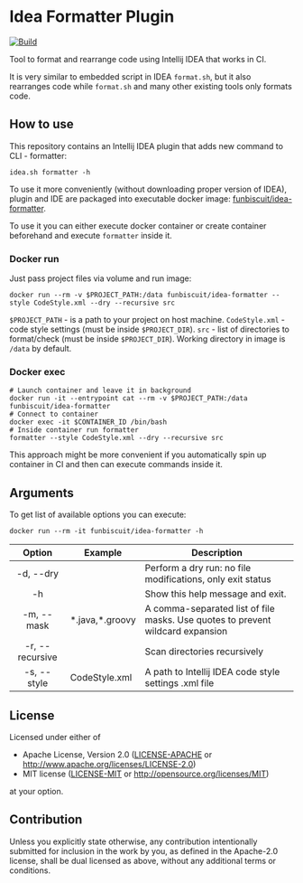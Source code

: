 # Idea Formatter Plugin

[![Build](https://github.com/funbiscuit/idea-formatter-plugin/actions/workflows/ci.yaml/badge.svg?branch=master)](https://github.com/funbiscuit/idea-formatter-plugin/actions/workflows/ci.yaml)

Tool to format and rearrange code using Intellij IDEA that works in CI.

It is very similar to embedded script in IDEA `format.sh`, but it also rearranges code
while `format.sh` and many other existing tools only formats code.

## How to use

This repository contains an Intellij IDEA plugin that adds new command to CLI - formatter:

```shell
idea.sh formatter -h
```

To use it more conveniently (without downloading proper version of IDEA), plugin and IDE are packaged into
executable docker image: [funbiscuit/idea-formatter](https://hub.docker.com/r/funbiscuit/idea-formatter).

To use it you can either execute docker container or create container beforehand and execute `formatter` inside it.

### Docker run

Just pass project files via volume and run image:

```shell
docker run --rm -v $PROJECT_PATH:/data funbiscuit/idea-formatter --style CodeStyle.xml --dry --recursive src
```

`$PROJECT_PATH` - is a path to your project on host machine. `CodeStyle.xml` - code style settings (must be
inside `$PROJECT_DIR`). `src` - list of directories to format/check (must be inside `$PROJECT_DIR`).
Working directory in image is `/data` by default.

### Docker exec

```shell
# Launch container and leave it in background
docker run -it --entrypoint cat --rm -v $PROJECT_PATH:/data funbiscuit/idea-formatter
# Connect to container
docker exec -it $CONTAINER_ID /bin/bash
# Inside container run formatter
formatter --style CodeStyle.xml --dry --recursive src
```

This approach might be more convenient if you automatically spin up container in CI
and then can execute commands inside it.

## Arguments

To get list of available options you can execute:

```shell
docker run --rm -it funbiscuit/idea-formatter -h
```

|     Option      | Example           | Description                                                                    |
|:---------------:|-------------------|--------------------------------------------------------------------------------|
|    -d, --dry    |                   | Perform a dry run: no file modifications, only exit status                     |
|       -h        |                   | Show this help message and exit.                                               |
|   -m, --mask    | \*.java,\*.groovy | A comma-separated list of file masks. Use quotes to prevent wildcard expansion |
| -r, --recursive |                   | Scan directories recursively                                                   |
|   -s, --style   | CodeStyle.xml     | A path to Intellij IDEA code style settings .xml file                          |

## License

Licensed under either of

* Apache License, Version 2.0
  ([LICENSE-APACHE](LICENSE-APACHE) or http://www.apache.org/licenses/LICENSE-2.0)
* MIT license
  ([LICENSE-MIT](LICENSE-MIT) or http://opensource.org/licenses/MIT)

at your option.

## Contribution

Unless you explicitly state otherwise, any contribution intentionally submitted
for inclusion in the work by you, as defined in the Apache-2.0 license, shall be
dual licensed as above, without any additional terms or conditions.
